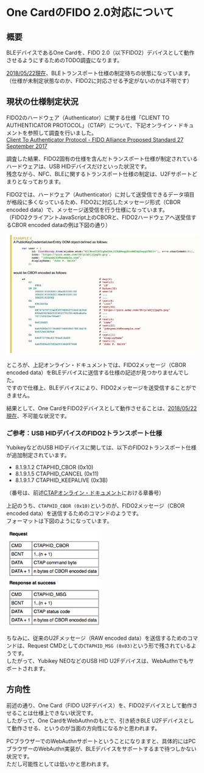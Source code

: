 # One CardのFIDO 2.0対応について

## 概要

BLEデバイスであるOne Cardを、FIDO 2.0（以下FIDO2）デバイスとして動作させるようにするためのTODO調査になります。

<u>2018/05/22現在</u>、BLEトランスポート仕様の制定待ちの状態になっています。<br>
（仕様が未制定状態なのか、FIDO2に対応させる予定がないのかは不明です）

## 現状の仕様制定状況

FIDO2のハードウェア（Authenticator）に関する仕様「CLIENT TO AUTHENTICATOR PROTOCOL」（CTAP）について、下記オンライン・ドキュメントを参照して調査を行いました。<br>
[Client To Authenticator Protocol - FIDO Alliance Proposed Standard 27 September 2017](https://fidoalliance.org/specs/fido-v2.0-ps-20170927/fido-client-to-authenticator-protocol-v2.0-ps-20170927.html)

調査した結果、FIDO2固有の仕様を含んだトランスポート仕様が制定されているハードウェアは、USB HIDデバイスだけといった状況です。<br>
残念ながら、NFC、BLEに関するトランスポート仕様の制定は、U2Fサポートどまりとなっております。

FIDO2では、ハードウェア（Authenticator）に対して送受信できるデータ項目が格段に多くなっているため、FIDO2に対応したメッセージ形式（CBOR encoded data）で、メッセージ送受信を行う仕様になっています。<br>
（FIDO2クライアントJavaScript上のCBORと、FIDO2ハードウェアへ送受信するCBOR encoded dataの例は下図の通り）

<img src="assets/0034.png" width="700">


ところが、上記オンライン・ドキュメントでは、FIDO2メッセージ（CBOR encoded data）をBLEデバイスに送信する仕様の記述が見つかりませんでした。<br>
ですので仕様上、BLEデバイスにより、FIDO2メッセージを送受信することができません。

結果として、One CardをFIDO2デバイスとして動作させることは、<u>2018/05/22現在</u>、不可能な状況です。

### ご参考：USB HIDデバイスのFIDO2トランスポート仕様

YubikeyなどのUSB HIDデバイスに関しては、以下のFIDO2トランスポート仕様が追加制定されています。

- 8.1.9.1.2 CTAPHID_CBOR (0x10)
- 8.1.9.1.5 CTAPHID_CANCEL (0x11)
- 8.1.9.1.7 CTAPHID_KEEPALIVE (0x3B)

（番号は、前述[CTAPオンライン・ドキュメント](https://fidoalliance.org/specs/fido-v2.0-ps-20170927/fido-client-to-authenticator-protocol-v2.0-ps-20170927.html)における章番号）

上記のうち、`CTAPHID_CBOR (0x10)`というのが、FIDO2メッセージ（CBOR encoded data）を送信するためのコマンドのようです。<br>
フォーマットは下図のようになっています。

<img src="assets/0033.png" width="250">

ちなみに、従来のU2Fメッセージ（RAW encoded data）を送信するためのコマンドは、Request CMDとしての`CTAPHID_MSG (0x03)`という形で残されているようです。<br>
したがって、Yubikey NEOなどのUSB HID U2Fデバイスは、WebAuthnでもサポートされます。

## 方向性

前述の通り、One Card（FIDO U2Fデバイス）を、FIDO2デバイスとして動作させることは仕様上できない状況です。<br>
したがって、One CardをWebAuthnのもとで、引き続きBLE U2Fデバイスとして動作させる、というのが当面の方向性になるかと思われます。

PCブラウザーでのWebAuthnサポートということになりますと、具体的にはPCブラウザーのWebAuthn実装が、BLEデバイスをサポートするまで待つしかない状況です。<br>
ただし可能性としては低いかと思われます。
